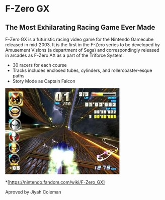 # F-Zero GX

## The Most Exhilarating Racing Game Ever Made

 F-Zero GX is a futuristic racing video game for the Nintendo Gamecube released in mid-2003. It is the first in the F-Zero series to be developed by Amusement Visions (a department of Sega) and correspondingly released in arcades as F-Zero AX as a part of the Triforce System.

- 30 racers for each course
- Tracks includes enclosed tubes, cylinders, and rollercoaster-esque paths
- Story Mode as Captain Falcon

![game](image.png)

*[https://nintendo.fandom.com/wiki/F-Zero_GX]

Aproved by Jiyah Coleman